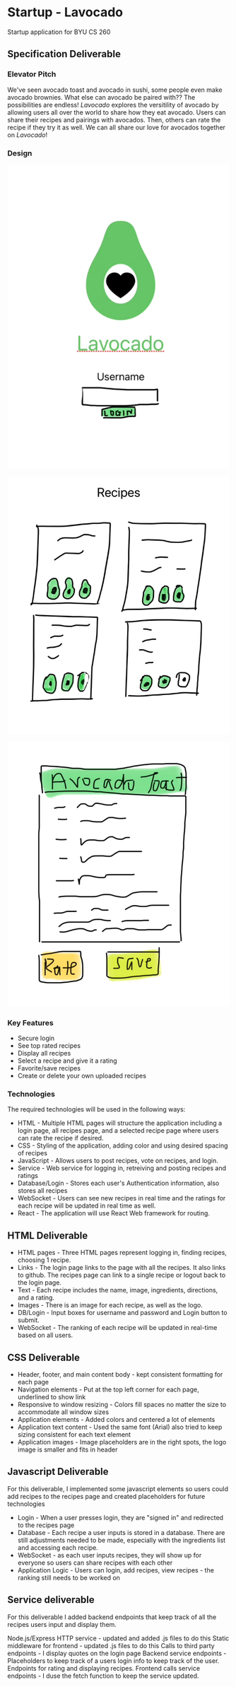 # Startup - Lavocado
Startup application for BYU CS 260

## Specification Deliverable

### Elevator Pitch
We've seen avocado toast and avocado in sushi, some people even make avocado brownies. What else can avocado be paired with?? The possibilities are endless! *Lavocado* explores the versitility of avocado by allowing users all over the world to share how they eat avocado. Users can share their recipes and pairings with avocados. Then, others can rate the recipe if they try it as well. We can all share our love for avocados together on *Lavocado*!

### Design
![Login Page](https://github.com/minford/startup/blob/61d6503f3d2ae2c237541a842bd1ad3438423b77/Login%20Design.png)

![Page to show recipes](https://github.com/minford/startup/blob/e515f7c16df5ee9747592a81f63d96abd03749f8/All%20Recipes%20Design.png)

![Rate individual recipes page](https://github.com/minford/startup/blob/e515f7c16df5ee9747592a81f63d96abd03749f8/Rate%20Recipe%20Design.png)



### Key Features
- Secure login
- See top rated recipes
- Display all recipes
- Select a recipe and give it a rating
- Favorite/save recipes
- Create or delete your own uploaded recipes

### Technologies
The required technologies will be used in the following ways:
- HTML - Multiple HTML pages will structure the application including a login page, all recipes page, and a selected recipe page where users can rate the recipe if desired.
- CSS - Styling of the application, adding color and using desired spacing of recipes
- JavaScript - Allows users to post recipes, vote on recipes, and login.
- Service - Web service for logging in, retreiving and posting recipes and ratings
- Database/Login - Stores each user's Authentication information, also stores all recipes
- WebSocket - Users can see new recipes in real time and the ratings for each recipe will be updated in real time as well.
- React - The application will use React Web framework for routing.


## HTML Deliverable
- HTML pages - Three HTML pages represent logging in, finding recipes, choosing 1 recipe.
- Links - The login page links to the page with all the recipes. It also links to github. The recipes page can link to a single recipe or logout back to the login page.
- Text - Each recipe includes the name, image, ingredients, directions, and a rating.
- Images - There is an image for each recipe, as well as the logo.
- DB/Login - Input boxes for username and password and Login button to submit. 
- WebSocket - The ranking of each recipe will be updated in real-time based on all users.

## CSS Deliverable
- Header, footer, and main content body - kept consistent formatting for each page
- Navigation elements - Put at the top left corner for each page, underlined to show link
- Responsive to window resizing - Colors fill spaces no matter the size to accommodate all window sizes
- Application elements - Added colors and centered a lot of elements
- Application text content - Used the same font (Arial) also tried to keep sizing consistent for each text element
- Application images - Image placeholders are in the right spots, the logo image is smaller and fits in header

## Javascript Deliverable
For this deliverable, I implemented some javascript elements so users could add recipes to the recipes page and created placeholders for future technologies
 - Login - When a user presses login, they are "signed in" and redirected to the recipes page
 - Database - Each recipe a user inputs is stored in a database. There are still adjustments needed to be made, especially with the ingredients list and accessing each recipe.
 - WebSocket - as each user inputs recipes, they will show up for everyone so users can share recipes with each other
 - Application Logic - Users can login, add recipes, view recipes - the ranking still needs to be worked on

## Service deliverable
For this deliverable I added backend endpoints that keep track of all the recipes users input and display them.

Node.js/Express HTTP service - updated and added .js files to do this
Static middleware for frontend - updated .js files to do this
Calls to third party endpoints - I display quotes on the login page
Backend service endpoints - Placeholders to keep track of a users login info to keep track of the user. Endpoints for rating and displaying recipes.
Frontend calls service endpoints - I duse the fetch function to keep the service updated.

